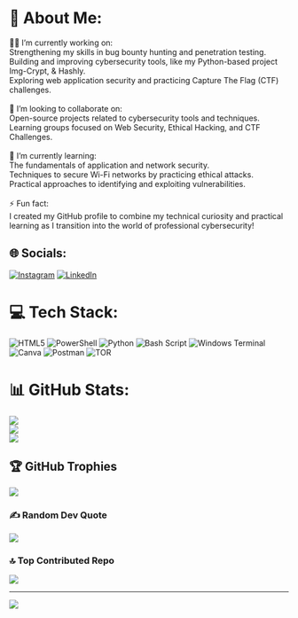 # 💫 About Me:
👨‍💻 I’m currently working on:<br>Strengthening my skills in bug bounty hunting and penetration testing.<br>Building and improving cybersecurity tools, like my Python-based project Img-Crypt, & Hashly.<br>Exploring web application security and practicing Capture The Flag (CTF) challenges.<br><br>🤝 I’m looking to collaborate on:<br>Open-source projects related to cybersecurity tools and techniques.<br>Learning groups focused on Web Security,  Ethical Hacking, and CTF Challenges.<br><br>🌱 I’m currently learning:<br>The fundamentals of application and network security.<br>Techniques to secure Wi-Fi networks by practicing ethical attacks.<br>Practical approaches to identifying and exploiting vulnerabilities.<br><br>⚡ Fun fact:<br>I created my GitHub profile to combine my technical curiosity and practical learning as I transition into the world of professional cybersecurity!


## 🌐 Socials:
[![Instagram](https://img.shields.io/badge/Instagram-%23E4405F.svg?logo=Instagram&logoColor=white)](https://instagram.com/https://www.instagram.com/manii.11) [![LinkedIn](https://img.shields.io/badge/LinkedIn-%230077B5.svg?logo=linkedin&logoColor=white)](https://linkedin.com/in/https://www.linkedin.com/in/manish-dalwani) 

# 💻 Tech Stack:
![HTML5](https://img.shields.io/badge/html5-%23E34F26.svg?style=for-the-badge&logo=html5&logoColor=white) ![PowerShell](https://img.shields.io/badge/PowerShell-%235391FE.svg?style=for-the-badge&logo=powershell&logoColor=white) ![Python](https://img.shields.io/badge/python-3670A0?style=for-the-badge&logo=python&logoColor=ffdd54) ![Bash Script](https://img.shields.io/badge/bash_script-%23121011.svg?style=for-the-badge&logo=gnu-bash&logoColor=white) ![Windows Terminal](https://img.shields.io/badge/Windows%20Terminal-%234D4D4D.svg?style=for-the-badge&logo=windows-terminal&logoColor=white) ![Canva](https://img.shields.io/badge/Canva-%2300C4CC.svg?style=for-the-badge&logo=Canva&logoColor=white) ![Postman](https://img.shields.io/badge/Postman-FF6C37?style=for-the-badge&logo=postman&logoColor=white) ![TOR](https://img.shields.io/badge/tor-%237E4798.svg?style=for-the-badge&logo=tor-project&logoColor=white)
# 📊 GitHub Stats:
![](https://github-readme-stats.vercel.app/api?username=manish-dalwani&theme=radical&hide_border=false&include_all_commits=false&count_private=false)<br/>
![](https://github-readme-streak-stats.herokuapp.com/?user=manish-dalwani&theme=radical&hide_border=false)<br/>
![](https://github-readme-stats.vercel.app/api/top-langs/?username=manish-dalwani&theme=radical&hide_border=false&include_all_commits=false&count_private=false&layout=compact)

## 🏆 GitHub Trophies
![](https://github-profile-trophy.vercel.app/?username=manish-dalwani&theme=radical&no-frame=false&no-bg=false&margin-w=4)

### ✍️ Random Dev Quote
![](https://quotes-github-readme.vercel.app/api?type=horizontal&theme=dark)

### 🔝 Top Contributed Repo
![](https://github-contributor-stats.vercel.app/api?username=manish-dalwani&limit=5&theme=radical&combine_all_yearly_contributions=true)

---
[![](https://visitcount.itsvg.in/api?id=manish-dalwani&icon=0&color=0)](https://visitcount.itsvg.in)

<!-- Proudly created with GPRM ( https://gprm.itsvg.in ) -->
